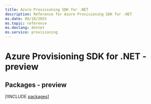 ```yaml
---
title: Azure Provisioning SDK for .NET
description: Reference for Azure Provisioning SDK for .NET
ms.date: 08/18/2025
ms.topic: reference
ms.devlang: dotnet
ms.service: provisioning
---
```

# Azure Provisioning SDK for .NET - preview
## Packages - preview
[!INCLUDE [packages](provisioning-index.md)]